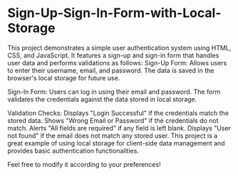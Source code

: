 # Sign-Up-Sign-In-Form-with-Local-Storage
This project demonstrates a simple user authentication system using HTML, CSS, and JavaScript. It features a sign-up and sign-in form that handles user data and performs validations as follows: 
Sign-Up Form: Allows users to enter their username, email, and password. The data is saved in the browser's local storage for future use.

Sign-In Form: Users can log in using their email and password. The form validates the credentials against the data stored in local storage.

Validation Checks:
Displays "Login Successful" if the credentials match the stored data.
Shows "Wrong Email or Password" if the credentials do not match.
Alerts "All fields are required" if any field is left blank.
Displays "User not found" if the email does not match any stored user.
This project is a great example of using local storage for client-side data management and provides basic authentication functionalities.

Feel free to modify it according to your preferences!









